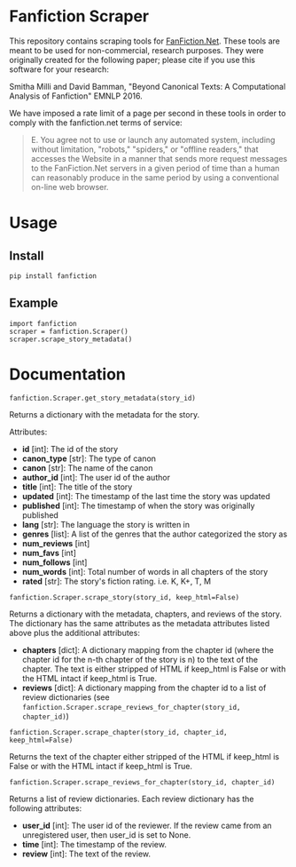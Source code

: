 # Fanfiction Scraper
This repository contains scraping tools for [FanFiction.Net](http://fanfiction.net). These tools are meant to be used for non-commercial, research purposes. They were originally created for the following paper; please cite if you use this software for your research:

Smitha Milli and David Bamman, "Beyond Canonical Texts: A Computational Analysis of Fanfiction" EMNLP 2016.

We have imposed a rate limit of a page per second in these tools in order to comply with the fanfiction.net terms of service:
> E. You agree not to use or launch any automated system, including without limitation, "robots," "spiders," or "offline readers," that accesses the Website in a manner that  sends more request messages to the FanFiction.Net servers in a given period of time than a human can reasonably produce in the same period by using a conventional on-line web browser.

# Usage

## Install
    pip install fanfiction

## Example
    import fanfiction
    scraper = fanfiction.Scraper()
    scraper.scrape_story_metadata()

# Documentation
```
fanfiction.Scraper.get_story_metadata(story_id)
```
  Returns a dictionary with the metadata for the story.

  Attributes:

  * **id** [int]: The id of the story
  * **canon_type** [str]: The type of canon
  * **canon** [str]: The name of the canon
  * **author_id** [int]: The user id of the author
  * **title** [int]: The title of the story
  * **updated** [int]: The timestamp of the last time the story was updated
  * **published** [int]: The timestamp of when the story was originally published
  * **lang** [str]: The language the story is written in
  * **genres** [list]: A list of the genres that the author categorized the story as
  * **num_reviews** [int]
  * **num_favs** [int]
  * **num_follows** [int]
  * **num_words** [int]: Total number of words in all chapters of the story
  * **rated** [str]: The story's fiction rating. i.e. K, K+, T, M

```
fanfiction.Scraper.scrape_story(story_id, keep_html=False)
```

  Returns a dictionary with the metadata, chapters, and reviews of the story. The dictionary has the same attributes as the metadata attributes listed above plus the additional attributes:

  * **chapters** [dict]: A dictionary mapping from the chapter id (where the chapter id for the n-th chapter of the story is n) to the text of the chapter. The text is either stripped of HTML if keep_html is False or with the HTML intact if keep_html is True.
  * **reviews** [dict]: A dictionary mapping from the chapter id to a list of review dictionaries (see ```fanfiction.Scraper.scrape_reviews_for_chapter(story_id, chapter_id)```)

```
fanfiction.Scraper.scrape_chapter(story_id, chapter_id, keep_html=False)
```
  Returns the text of the chapter either stripped of the HTML if keep_html is False or with the HTML intact if keep_html is True.

```
fanfiction.Scraper.scrape_reviews_for_chapter(story_id, chapter_id)
```
  Returns a list of review dictionaries. Each review dictionary has the following attributes:

  * **user_id** [int]: The user id of the reviewer. If the review came from an unregistered user, then user_id is set to None.
  * **time** [int]: The timestamp of the review.
  * **review** [int]: The text of the review.
